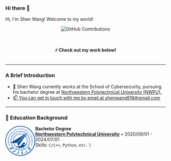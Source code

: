 ### Hi there 👋
<p> Hi, I'm Shen Wang! Welcome to my world!<p>

<div align="center">

![GitHub Contributions](https://github-readme-stats.vercel.app/api?username=null1024-ws&show_icons=true&title_color=fff&icon_color=79ff97&text_color=9f9f9f&bg_color=151515)
</div>

<p align="center">
  <br><br>
  <strong>⚡ Check out my work below! </strong>
  <br><br>
</p>

---

### A Brief Introduction
- 🏫 Shen Wang currently works at the School of Cybersecurity, pursuing his bachelor degree at <a href="https://www.nwpu.edu.cn/">Northwestern Polytechnical University (NWPU).
- 📫 You can get in touch with me by email at [shenwang918@gmail.com](mailto:shenwang918@gmail.com)

---
### 📖 Education Background

<img align="left" height="94px" width="94px" src="./pic/nwpu.png"/>
  
**Bachelor Degree** \
[**Northwestern Polytechnical University**](https://www.nwpu.edu.cn/) • 2020/09/01 - 2024/07/01 \
Skills: `C/C++`, `Python`, `etc.` \

<br/>
